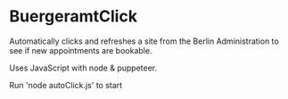 # BuergeramtClick
Automatically clicks and refreshes a site from the Berlin Administration to see if new appointments are bookable.

Uses JavaScript with node & puppeteer.

Run 'node autoClick.js' to start
